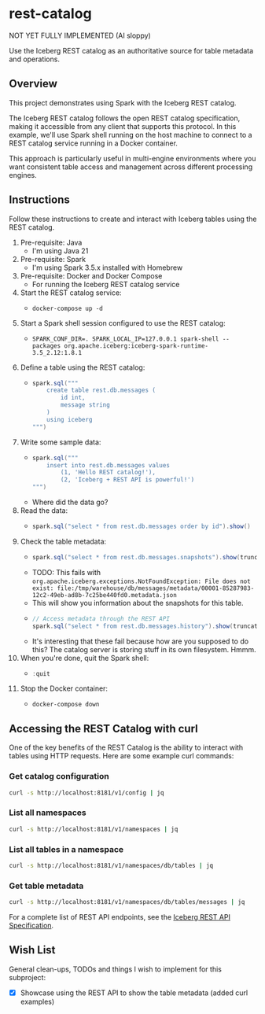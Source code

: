 # rest-catalog
NOT YET FULLY IMPLEMENTED (AI sloppy)

Use the Iceberg REST catalog as an authoritative source for table metadata and operations.


## Overview

This project demonstrates using Spark with the Iceberg REST catalog.

The Iceberg REST catalog follows the open REST catalog specification, making it accessible from any client that supports
this protocol. In this example, we'll use Spark shell running on the host machine to connect to a REST catalog service
running in a Docker container.

This approach is particularly useful in multi-engine environments where you want consistent table access and management
across different processing engines.


## Instructions

Follow these instructions to create and interact with Iceberg tables using the REST catalog.

1. Pre-requisite: Java
    * I'm using Java 21
2. Pre-requisite: Spark
    * I'm using Spark 3.5.x installed with Homebrew
3. Pre-requisite: Docker and Docker Compose
    * For running the Iceberg REST catalog service
4. Start the REST catalog service:
    * ```shell
      docker-compose up -d
      ```
5. Start a Spark shell session configured to use the REST catalog:
    * ```shell
      SPARK_CONF_DIR=. SPARK_LOCAL_IP=127.0.0.1 spark-shell --packages org.apache.iceberg:iceberg-spark-runtime-3.5_2.12:1.8.1
      ```
6. Define a table using the REST catalog:
    * ```scala
      spark.sql("""
          create table rest.db.messages (
              id int,
              message string
          )
          using iceberg
      """)
      ```
7. Write some sample data:
    * ```scala
      spark.sql("""
          insert into rest.db.messages values
              (1, 'Hello REST catalog!'),
              (2, 'Iceberg + REST API is powerful!')
      """)
      ```
    * Where did the data go?
8. Read the data:
    * ```scala
      spark.sql("select * from rest.db.messages order by id").show()
      ```
9. Check the table metadata:
    * ```scala
      spark.sql("select * from rest.db.messages.snapshots").show(truncate=false)
      ```
    * TODO: This fails with `org.apache.iceberg.exceptions.NotFoundException: File does not exist: file:/tmp/warehouse/db/messages/metadata/00001-85287983-12c2-49eb-ad8b-7c25be440fd0.metadata.json`
    * This will show you information about the snapshots for this table.
    * ```scala
      // Access metadata through the REST API
      spark.sql("select * from rest.db.messages.history").show(truncate=false)
      ```
    * It's interesting that these fail because how are you supposed to do this? The catalog server is storing stuff in
      its own filesystem. Hmmm.
10. When you're done, quit the Spark shell:
    * ```scala
      :quit
      ```
11. Stop the Docker container:
    * ```shell
      docker-compose down
      ```

## Accessing the REST Catalog with curl

One of the key benefits of the REST Catalog is the ability to interact with tables using HTTP requests. Here are some example curl commands:

### Get catalog configuration
```bash
curl -s http://localhost:8181/v1/config | jq
```

### List all namespaces
```bash
curl -s http://localhost:8181/v1/namespaces | jq
```

### List all tables in a namespace
```bash
curl -s http://localhost:8181/v1/namespaces/db/tables | jq
```

### Get table metadata
```bash
curl -s http://localhost:8181/v1/namespaces/db/tables/messages | jq
```

For a complete list of REST API endpoints, see the [Iceberg REST API Specification](https://github.com/apache/iceberg/blob/master/open-api/rest-catalog-open-api.yaml).

## Wish List

General clean-ups, TODOs and things I wish to implement for this subproject:

* [x] Showcase using the REST API to show the table metadata (added curl examples)
